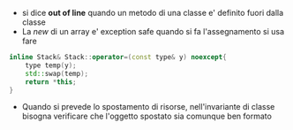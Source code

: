 - si dice **out of line** quando un metodo di una classe e' definito fuori dalla classe
- La *new* di un array e' exception safe
quando si fa l'assegnamento si usa fare
```cpp
inline Stack& Stack::operator=(const type& y) noexcept{
	type temp(y);
	std::swap(temp);
	return *this;
}
```

- Quando si prevede lo spostamento di risorse, nell'invariante di classe bisogna verificare che l'oggetto spostato sia comunque ben formato